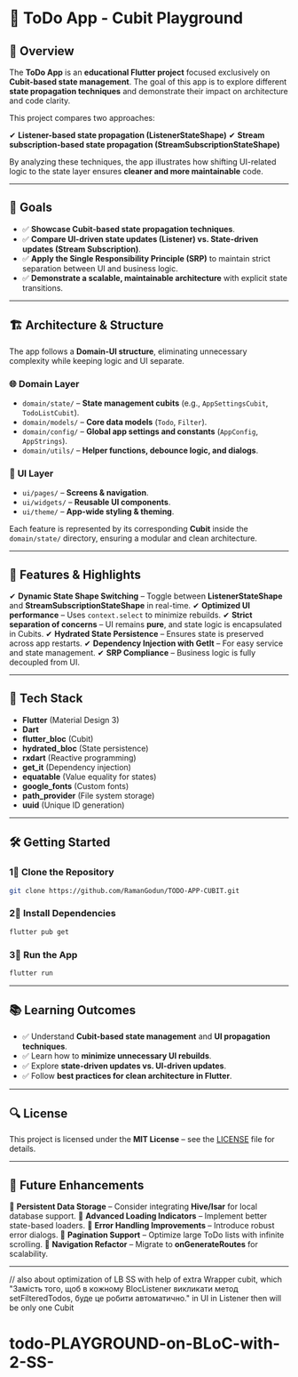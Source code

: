 # 📝 ToDo App - **Cubit Playground**

## 📌 Overview

The **ToDo App** is an **educational Flutter project** focused exclusively on **Cubit-based state management**. The goal of this app is to explore different **state propagation techniques** and demonstrate their impact on architecture and code clarity.

This project compares two approaches:

✔ **Listener-based state propagation (ListenerStateShape)**
✔ **Stream subscription-based state propagation (StreamSubscriptionStateShape)**

By analyzing these techniques, the app illustrates how shifting UI-related logic to the state layer ensures **cleaner and more maintainable** code.

---

## 🎯 Goals

- ✅ **Showcase Cubit-based state propagation techniques**.
- ✅ **Compare UI-driven state updates (Listener) vs. State-driven updates (Stream Subscription)**.
- ✅ **Apply the Single Responsibility Principle (SRP)** to maintain strict separation between UI and business logic.
- ✅ **Demonstrate a scalable, maintainable architecture** with explicit state transitions.

---

## 🏗️ Architecture & Structure

The app follows a **Domain-UI structure**, eliminating unnecessary complexity while keeping logic and UI separate.

### 🌐 **Domain Layer**

- `domain/state/` – **State management cubits** (e.g., `AppSettingsCubit`, `TodoListCubit`).
- `domain/models/` – **Core data models** (`Todo`, `Filter`).
- `domain/config/` – **Global app settings and constants** (`AppConfig`, `AppStrings`).
- `domain/utils/` – **Helper functions, debounce logic, and dialogs**.

### 🎨 **UI Layer**

- `ui/pages/` – **Screens & navigation**.
- `ui/widgets/` – **Reusable UI components**.
- `ui/theme/` – **App-wide styling & theming**.

Each feature is represented by its corresponding **Cubit** inside the `domain/state/` directory, ensuring a modular and clean architecture.

---

## 🚀 Features & Highlights

✔ **Dynamic State Shape Switching** – Toggle between **ListenerStateShape** and **StreamSubscriptionStateShape** in real-time.
✔ **Optimized UI performance** – Uses `context.select` to minimize rebuilds.
✔ **Strict separation of concerns** – UI remains **pure**, and state logic is encapsulated in Cubits.
✔ **Hydrated State Persistence** – Ensures state is preserved across app restarts.
✔ **Dependency Injection with GetIt** – For easy service and state management.
✔ **SRP Compliance** – Business logic is fully decoupled from UI.

---

## 📌 Tech Stack

- **Flutter** (Material Design 3)
- **Dart**
- **flutter_bloc** (Cubit)
- **hydrated_bloc** (State persistence)
- **rxdart** (Reactive programming)
- **get_it** (Dependency injection)
- **equatable** (Value equality for states)
- **google_fonts** (Custom fonts)
- **path_provider** (File system storage)
- **uuid** (Unique ID generation)

---

## 🛠️ Getting Started

### 1⃣ Clone the Repository

```bash
git clone https://github.com/RamanGodun/TODO-APP-CUBIT.git
```

### 2⃣ Install Dependencies

```bash
flutter pub get
```

### 3⃣ Run the App

```bash
flutter run
```

---

## 📚 Learning Outcomes

- ✅ Understand **Cubit-based state management** and **UI propagation techniques**.
- ✅ Learn how to **minimize unnecessary UI rebuilds**.
- ✅ Explore **state-driven updates vs. UI-driven updates**.
- ✅ Follow **best practices for clean architecture in Flutter**.

---

## 🔍 License

This project is licensed under the **MIT License** – see the [LICENSE](LICENSE) file for details.

---

## 🚀 Future Enhancements

📌 **Persistent Data Storage** – Consider integrating **Hive/Isar** for local database support.
📌 **Advanced Loading Indicators** – Implement better state-based loaders.
📌 **Error Handling Improvements** – Introduce robust error dialogs.
📌 **Pagination Support** – Optimize large ToDo lists with infinite scrolling.
📌 **Navigation Refactor** – Migrate to **onGenerateRoutes** for scalability.

---

// also about optimization of LB SS with help of extra Wrapper cubit,
which "Замість того, щоб в кожному BlocListener викликати метод setFilteredTodos, буде це робити автоматично."
in UI in Listener then will be only one Cubit
# todo-PLAYGROUND-on-BLoC-with-2-SS-
